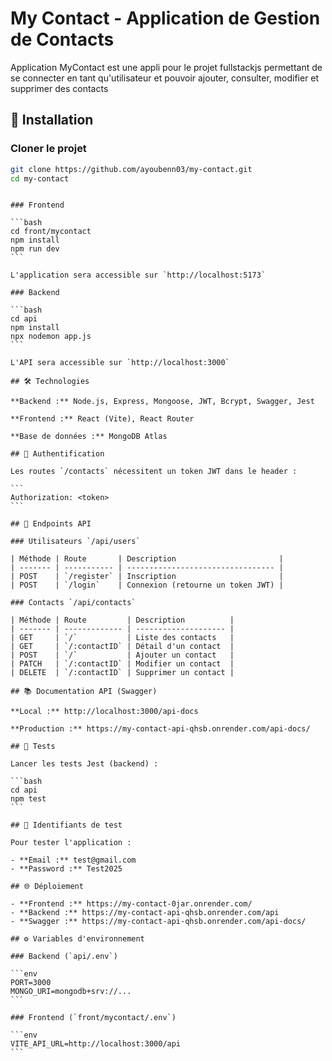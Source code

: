 # My Contact - Application de Gestion de Contacts

Application MyContact est une appli pour le projet fullstackjs permettant de se connecter en tant qu'utilisateur et pouvoir ajouter, consulter, modifier et supprimer des contacts

## 🚀 Installation

### Cloner le projet

```bash
git clone https://github.com/ayoubenn03/my-contact.git
cd my-contact
```

````

### Frontend

```bash
cd front/mycontact
npm install
npm run dev
```

L'application sera accessible sur `http://localhost:5173`

### Backend

```bash
cd api
npm install
npx nodemon app.js
```

L'API sera accessible sur `http://localhost:3000`

## 🛠️ Technologies

**Backend :** Node.js, Express, Mongoose, JWT, Bcrypt, Swagger, Jest

**Frontend :** React (Vite), React Router

**Base de données :** MongoDB Atlas

## 🔐 Authentification

Les routes `/contacts` nécessitent un token JWT dans le header :

```
Authorization: <token>
```

## 📡 Endpoints API

### Utilisateurs `/api/users`

| Méthode | Route       | Description                       |
| ------- | ----------- | --------------------------------- |
| POST    | `/register` | Inscription                       |
| POST    | `/login`    | Connexion (retourne un token JWT) |

### Contacts `/api/contacts`

| Méthode | Route         | Description          |
| ------- | ------------- | -------------------- |
| GET     | `/`           | Liste des contacts   |
| GET     | `/:contactID` | Détail d'un contact  |
| POST    | `/`           | Ajouter un contact   |
| PATCH   | `/:contactID` | Modifier un contact  |
| DELETE  | `/:contactID` | Supprimer un contact |

## 📚 Documentation API (Swagger)

**Local :** http://localhost:3000/api-docs

**Production :** https://my-contact-api-qhsb.onrender.com/api-docs/

## 🧪 Tests

Lancer les tests Jest (backend) :

```bash
cd api
npm test
```

## 👤 Identifiants de test

Pour tester l'application :

- **Email :** test@gmail.com
- **Password :** Test2025

## 🌐 Déploiement

- **Frontend :** https://my-contact-0jar.onrender.com/
- **Backend :** https://my-contact-api-qhsb.onrender.com/api
- **Swagger :** https://my-contact-api-qhsb.onrender.com/api-docs/

## ⚙️ Variables d'environnement

### Backend (`api/.env`)

```env
PORT=3000
MONGO_URI=mongodb+srv://...
```

### Frontend (`front/mycontact/.env`)

```env
VITE_API_URL=http://localhost:3000/api
```
````
